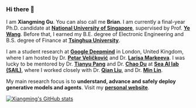 ### Hi there 👋

I am **Xiangming Gu**. You can also call me **Brian**. I am currently a final-year Ph.D. candidate at **[National University of Singapore](https://www.nus.edu.sg)**, supervised by Prof. **[Ye Wang](https://www.comp.nus.edu.sg/cs/people/wangye/)**. Before that, I earned my B.E. degree of Electronic Engineering and B.S. degree of Finance at **[Tsinghua University](https://www.tsinghua.edu.cn/en/)**.

I am a student research at **[Google Deepmind](https://deepmind.google)** in London, United Kingdom, where I am hosted by Dr. **[Petar Veličković](https://petar-v.com)** and Dr. **[Larisa Markeeva](https://scholar.google.ru/citations?user=jM6Y0yAAAAAJ&hl=en)**. I was lucky to be mentored by Dr. **[Tianyu Pang](https://p2333.github.io/)** and Dr. **[Chao Du](https://duchao0726.github.io/)** at **[Sea AI lab (SAIL)](https://sail.sea.com/)**, where I worked closely with Dr. **[Qian Liu](https://siviltaram.github.io/)**, and Dr. **[Min Lin](https://linmin.me/)**.

My main research focus is to **understand, advance and safely deploy generative models and agents**. Visit my **[personal website](https://guxm2021.github.io)**.

[![Xiangming's GitHub stats](https://github-readme-stats-git-masterorgs-github-readme-stats-team.vercel.app/api?username=guxm2021&include_orgs=true)](https://github.com/anuraghazra/github-readme-stats)
